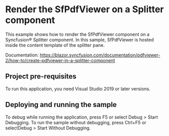 # Render the SfPdfViewer on a Splitter component
This example shows how to render the SfPdfViewer component on a Syncfusion&reg; Splitter component. In this sample, SfPdfViewer is hosted inside the content template of the splitter pane.

Documentation: https://blazor.syncfusion.com/documentation/pdfviewer-2/how-to/create-pdfviewer-in-a-splitter-component

## Project pre-requisites
To run this application, you need Visual Studio 2019 or later versions.

## Deploying and running the sample
To debug while running the application, press F5 or select Debug > Start Debugging. To run the sample without debugging, press Ctrl+F5 or selectDebug > Start Without Debugging.